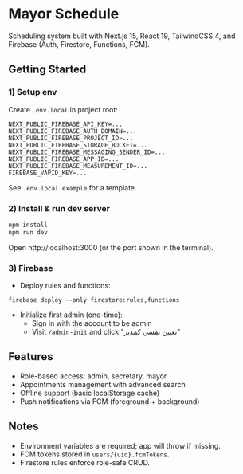 # Mayor Schedule

Scheduling system built with Next.js 15, React 19, TailwindCSS 4, and Firebase (Auth, Firestore, Functions, FCM).

## Getting Started

### 1) Setup env

Create `.env.local` in project root:

```
NEXT_PUBLIC_FIREBASE_API_KEY=...
NEXT_PUBLIC_FIREBASE_AUTH_DOMAIN=...
NEXT_PUBLIC_FIREBASE_PROJECT_ID=...
NEXT_PUBLIC_FIREBASE_STORAGE_BUCKET=...
NEXT_PUBLIC_FIREBASE_MESSAGING_SENDER_ID=...
NEXT_PUBLIC_FIREBASE_APP_ID=...
NEXT_PUBLIC_FIREBASE_MEASUREMENT_ID=...
FIREBASE_VAPID_KEY=...
```

See `.env.local.example` for a template.

### 2) Install & run dev server

```bash
npm install
npm run dev
```

Open http://localhost:3000 (or the port shown in the terminal).

### 3) Firebase
- Deploy rules and functions:
```
firebase deploy --only firestore:rules,functions
```
- Initialize first admin (one-time):
  - Sign in with the account to be admin
  - Visit `/admin-init` and click "تعيين نفسي كمدير"

## Features
- Role-based access: admin, secretary, mayor
- Appointments management with advanced search
- Offline support (basic localStorage cache)
- Push notifications via FCM (foreground + background)

## Notes
- Environment variables are required; app will throw if missing.
- FCM tokens stored in `users/{uid}.fcmTokens`.
- Firestore rules enforce role-safe CRUD.
